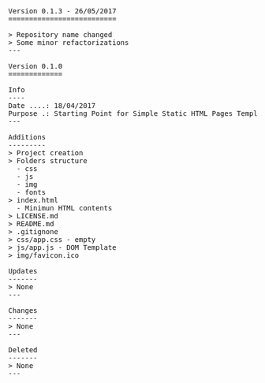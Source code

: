<pre>

Version 0.1.3 - 26/05/2017
==========================

> Repository name changed
> Some minor refactorizations
---

Version 0.1.0 
=============

Info
----
Date ....: 18/04/2017
Purpose .: Starting Point for Simple Static HTML Pages Templates
---

Additions
---------
> Project creation
> Folders structure
  - css
  - js
  - img
  - fonts
> index.html
  - Minimun HTML contents
> LICENSE.md
> README.md
> .gitignone
> css/app.css - empty
> js/app.js - DOM Template
> img/favicon.ico

Updates
-------
> None
---

Changes
-------
> None
---

Deleted
-------
> None
---

</pre>